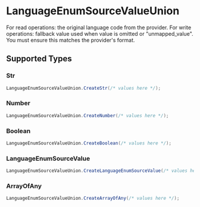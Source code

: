 # LanguageEnumSourceValueUnion

For read operations: the original language code from the provider. For write operations: fallback value used when value is omitted or "unmapped_value". You must ensure this matches the provider's format.


## Supported Types

### Str

```csharp
LanguageEnumSourceValueUnion.CreateStr(/* values here */);
```

### Number

```csharp
LanguageEnumSourceValueUnion.CreateNumber(/* values here */);
```

### Boolean

```csharp
LanguageEnumSourceValueUnion.CreateBoolean(/* values here */);
```

### LanguageEnumSourceValue

```csharp
LanguageEnumSourceValueUnion.CreateLanguageEnumSourceValue(/* values here */);
```

### ArrayOfAny

```csharp
LanguageEnumSourceValueUnion.CreateArrayOfAny(/* values here */);
```
